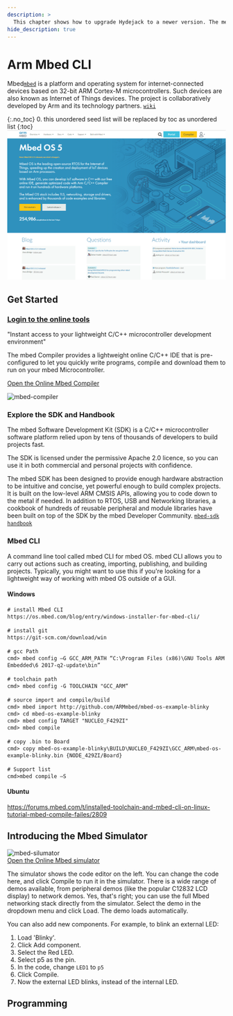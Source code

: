 ```yaml
---
description: >
  This chapter shows how to upgrade Hydejack to a newer version. The method depends on how you've installed Hydejack.
hide_description: true
---
```


# Arm Mbed CLI
Mbed[`mbed`](https://os.mbed.com/) is a platform and operating system for internet-connected devices based on 32-bit ARM Cortex-M microcontrollers. Such devices are also known as Internet of Things devices. The project is collaboratively developed by Arm and its technology partners.  [`wiki`](https://en.wikipedia.org/wiki/Mbed)  

{:.no_toc}
0. this unordered seed list will be replaced by toc as unordered list
{:toc}
![Screenshot](/assets/img/docs/mbed.png)

## Get Started

### [Login to the online tools](https://ide.mbed.com/compiler/)
"Instant access to your lightweight C/C++ microcontroller development environment"

The mbed Compiler provides a lightweight online C/C++ IDE that is pre-configured to let you quickly write programs, compile and download them to run on your mbed Microcontroller. 

[Open the Online Mbed Compiler](https://ide.mbed.com/compiler/)

![mbed-compiler](https://os.mbed.com/media/uploads/screamer/compiler-overview.png)

### Explore the SDK and Handbook
The mbed Software Development Kit (SDK) is a C/C++ microcontroller software platform relied upon by tens of thousands of developers to build projects fast. 

The SDK is licensed under the permissive Apache 2.0 licence, so you can use it in both commercial and personal projects with confidence.

The mbed SDK has been designed to provide enough hardware abstraction to be intuitive and concise, yet powerful enough to build complex projects. It is built on the low-level ARM CMSIS APIs, allowing you to code down to the metal if needed. In addition to RTOS, USB and Networking libraries, a cookbook of hundreds of reusable peripheral and module libraries have been built on top of the SDK by the mbed Developer Community. [`mbed-sdk`](https://os.mbed.com/handbook/mbed-SDK) [`handbook`](https://os.mbed.com/handbook/Homepage)

### Mbed CLI
A command line tool called mbed CLI for mbed OS. mbed CLI allows you to carry out actions such as creating, importing, publishing, and building projects. Typically, you might want to use this if you're looking for a lightweight way of working with mbed OS outside of a GUI.

#### Windows
```console
# install Mbed CLI
https://os.mbed.com/blog/entry/windows-installer-for-mbed-cli/

# install git 
https://git-scm.com/download/win

# gcc Path
cmd> mbed config –G GCC_ARM_PATH “C:\Program Files (x86)\GNU Tools ARM Embedded\6 2017-q2-update\bin”

# toolchain path
cmd> mbed config -G TOOLCHAIN "GCC_ARM“

# source import and compile/build
cmd> mbed import http://github.com/ARMmbed/mbed-os-example-blinky
cmd> cd mbed-os-example-blinky
cmd> mbed config TARGET "NUCLEO_F429ZI"
cmd> mbed compile

# copy .bin to Board 
cmd> copy mbed-os-example-blinky\BUILD\NUCLEO_F429ZI\GCC_ARM\mbed-os-example-blinky.bin {NODE_429ZI/Board}

# Support list
cmd>mbed compile –S 
```

#### Ubuntu
https://forums.mbed.com/t/installed-toolchain-and-mbed-cli-on-linux-tutorial-mbed-compile-failes/2809

## Introducing the Mbed Simulator
![mbed-silumator](https://os.mbed.com/media/uploads/janjongboom/simulator2.png)  
[Open the Online Mbed simulator](https://labs.mbed.com/simulator)  

The simulator shows the code editor on the left. You can change the code here, and click Compile to run it in the simulator. There is a wide range of demos available, from peripheral demos (like the popular C12832 LCD display) to network demos. Yes, that's right; you can use the full Mbed networking stack directly from the simulator. Select the demo in the dropdown menu and click Load. The demo loads automatically.

You can also add new components. For example, to blink an external LED:    
1. Load 'Blinky'.
2. Click Add component.
3. Select the Red LED.
4. Select p5 as the pin.
5. In the code, change `LED1` to `p5`
6. Click Compile.
7. Now the external LED blinks, instead of the internal LED.

## Programming